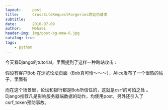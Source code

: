 ```yaml
---
layout:     post
title:      CrossSiteRequestForgeries跨站伪请求
subtitle:   
date:       2010-07-09
author:     Mehaei
header-img: img/post-bg-mma-6.jpg
catalog: true
tags:
    - python
---
```

今天看Django的tutorial，里面提到了这样一种跨站攻击：

假设有客户Bob 在浏览论坛页面（Bob真可怜～～～），Alice发布了一个很热的帖子，里面有

而在这个场景里，论坛和银行都是Bob所信任的，这就是csrf的可怕之处 。Django推荐凡是影响服务器端数据的动作，均使用post，另外还引入了csrf_token预防事故。
